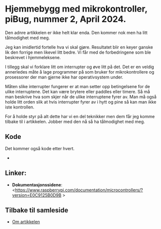 # Hjemmebygg med mikrokontroller, piBug, nummer 2, April 2024.

Den adnre artikkelen er ikke helt klar enda. Den kommer nok men ha litt tålmodighet med meg.

Jeg kan imidlertid fortelle hva vi skal gjøre. Resultatet blir en keyer ganske lik den forrige men likevel litt bedre. Vi får med de forbedringene som ble beskrevet i hjemmeleksene.

I tillegg skal vi forklare litt om interrupter og øve litt på det. Det er en veldig annerledes måte å lage programmer på som bruker for mikrokontrollere og prosessorer der man gjerne ikke har operativsystem under.

Måten slike interrupter fungerer er at man setter opp betingelsene for de ulike interruptene. Det kan være brytere eller paddles eller timere. Så må man beskrive hva som skjer når de ulike interruptene fyrer av. Man må også holde litt orden slik at hvis interrupter fyrer av i hytt og pine så kan man ikke iste kontrollen.

For å holde styr på alt dette har vi en del teknikker men dem får jeg komme tilbake til i artikkelen. Jobber med den nå så ha tålmodighet med meg.


## Kode
Det kommer også kode etter hvert.

* 

## Linker:
- **Dokumentasjonssidene**: <https://www.raspberrypi.com/documentation/microcontrollers/?version=E0C9125B0D9B >

## Tilbake til samleside
* <a href="https://github.com/LA9IHA/piBug/blob/main/bullen/">Om artikkelen</a>

